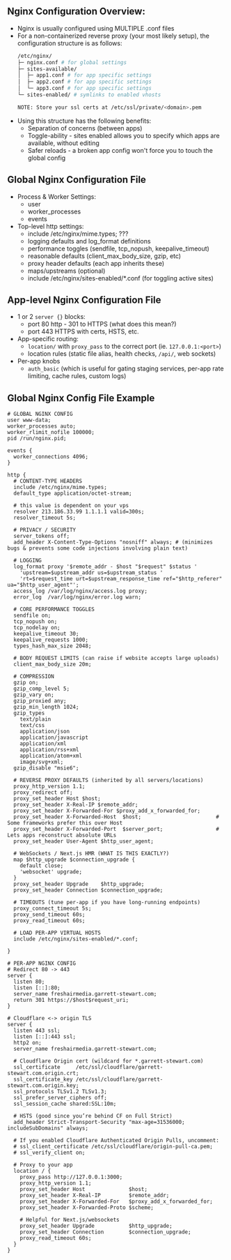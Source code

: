 ## Nginx Configuration Overview:  
- Nginx is usually configured using MULTIPLE .conf files
- For a non-containerized reverse proxy (your most likely setup), the configuration structure is as follows:
  ``` bash
  /etc/nginx/
  ├─ nginx.conf # for global settings
  ├─ sites-available/
  │  ├─ app1.conf # for app specific settings
  │  ├─ app2.conf # for app specific settings
  │  └─ app3.conf # for app specific settings
  └─ sites-enabled/ # symlinks to enabled vhosts

  NOTE: Store your ssl certs at /etc/ssl/private/<domain>.pem
  ```
- Using this structure has the following benefits:
  - Separation of concerns (between apps)
  - Toggle-ability - sites enabled allows you to specify which apps are available, without editing
  - Safer reloads - a broken app config won't force you to touch the global config

## Global Nginx Configuration File
- Process & Worker Settings:
  - user
  - worker_processes
  - events
- Top-level http settings:
  - include /etc/nginx/mime.types; ???
  - logging defaults and log_format definitions
  - performance toggles (sendfile, tcp_nopush, keepalive_timeout)
  - reasonable defaults (client_max_body_size, gzip, etc)
  - proxy header defaults (each app inherits these)
  - maps/upstreams (optional)
  - include /etc/nginx/sites-enabled/*.conf (for toggling active sites)

## App-level Nginx Configuration File
- 1 or 2 `server {}` blocks:
  - port 80 http - 301 to HTTPS (what does this mean?)
  - port 443 HTTPS with certs, HSTS, etc.
- App-specific routing:
  - `location/` with `proxy_pass` to the correct port (ie. `127.0.0.1:<port>`)
  - location rules (static file alias, health checks, `/api/`, web sockets)
- Per-app knobs
  - `auth_basic` (which is useful for gating staging services, per-app rate limiting, cache rules, custom logs)

## Global Nginx Config File Example
```nginx
# GLOBAL NGINX CONFIG
user www-data;
worker_processes auto;
worker_rlimit_nofile 100000;
pid /run/nginx.pid;

events {
  worker_connections 4096;
}

http {
  # CONTENT-TYPE HEADERS
  include /etc/nginx/mime.types;
  default_type application/octet-stream;

  # this value is dependent on your vps
  resolver 213.186.33.99 1.1.1.1 valid=300s;
  resolver_timeout 5s;

  # PRIVACY / SECURITY
  server_tokens off;
  add_header X-Content-Type-Options "nosniff" always; # (minimizes bugs & prevents some code injections involving plain text)

  # LOGGING
  log_format proxy '$remote_addr - $host "$request" $status '
    'upstream=$upstream_addr us=$upstream_status '
    'rt=$request_time urt=$upstream_response_time ref="$http_referer" ua="$http_user_agent"';
  access_log /var/log/nginx/access.log proxy;
  error_log  /var/log/nginx/error.log warn;

  # CORE PERFORMANCE TOGGLES
  sendfile on;
  tcp_nopush on;
  tcp_nodelay on;
  keepalive_timeout 30;
  keepalive_requests 1000;
  types_hash_max_size 2048;

  # BODY REQUEST LIMITS (can raise if website accepts large uploads)
  client_max_body_size 20m;

  # COMPRESSION
  gzip on;
  gzip_comp_level 5;
  gzip_vary on;
  gzip_proxied any;
  gzip_min_length 1024;
  gzip_types
    text/plain
    text/css
    application/json
    application/javascript
    application/xml
    application/rss+xml
    application/atom+xml
    image/svg+xml;
  gzip_disable "msie6";

  # REVERSE PROXY DEFAULTS (inherited by all servers/locations)
  proxy_http_version 1.1;
  proxy_redirect off;
  proxy_set_header Host $host;
  proxy_set_header X-Real-IP $remote_addr;
  proxy_set_header X-Forwarded-For $proxy_add_x_forwarded_for;
  proxy_set_header X-Forwarded-Host  $host;                        # Some frameworks prefer this over Host
  proxy_set_header X-Forwarded-Port  $server_port;                 # Lets apps reconstruct absolute URLs
  proxy_set_header User-Agent $http_user_agent;

  # WebSockets / Next.js HMR (WHAT IS THIS EXACTLY?)
  map $http_upgrade $connection_upgrade {
    default close;
    'websocket' upgrade;
  }
  proxy_set_header Upgrade    $http_upgrade;
  proxy_set_header Connection $connection_upgrade;

  # TIMEOUTS (tune per-app if you have long-running endpoints)
  proxy_connect_timeout 5s;
  proxy_send_timeout 60s;
  proxy_read_timeout 60s;

  # LOAD PER-APP VIRTUAL HOSTS
  include /etc/nginx/sites-enabled/*.conf;

}

```

```nginx
# PER-APP NGINX CONFIG
# Redirect 80 -> 443
server {
  listen 80;
  listen [::]:80;
  server_name freshairmedia.garrett-stewart.com;
  return 301 https://$host$request_uri;
}

# Cloudflare <-> origin TLS
server {
  listen 443 ssl;
  listen [::]:443 ssl;
  http2 on;
  server_name freshairmedia.garrett-stewart.com;

  # Cloudflare Origin cert (wildcard for *.garrett-stewart.com)
  ssl_certificate     /etc/ssl/cloudflare/garrett-stewart.com.origin.crt;
  ssl_certificate_key /etc/ssl/cloudflare/garrett-stewart.com.origin.key;
  ssl_protocols TLSv1.2 TLSv1.3;
  ssl_prefer_server_ciphers off;
  ssl_session_cache shared:SSL:10m;

  # HSTS (good since you’re behind CF on Full Strict)
  add_header Strict-Transport-Security "max-age=31536000; includeSubDomains" always;

  # If you enabled Cloudflare Authenticated Origin Pulls, uncomment:
  # ssl_client_certificate /etc/ssl/cloudflare/origin-pull-ca.pem;
  # ssl_verify_client on;

  # Proxy to your app
  location / {
    proxy_pass http://127.0.0.1:3000;
    proxy_http_version 1.1;
    proxy_set_header Host              $host;
    proxy_set_header X-Real-IP         $remote_addr;
    proxy_set_header X-Forwarded-For   $proxy_add_x_forwarded_for;
    proxy_set_header X-Forwarded-Proto $scheme;

    # Helpful for Next.js/websockets
    proxy_set_header Upgrade           $http_upgrade;
    proxy_set_header Connection        $connection_upgrade;
    proxy_read_timeout 60s;
  }
}



```